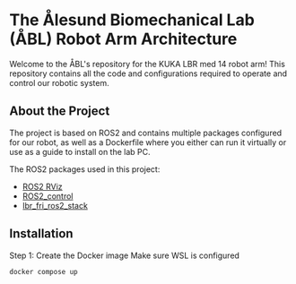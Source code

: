 # The Ålesund Biomechanical Lab (ÅBL) Robot Arm Architecture
Welcome to the ÅBL's repository for the KUKA LBR med 14 robot arm! This repository contains all the code and configurations required to operate and control our robotic system.

## About the Project
The project is based on ROS2 and contains multiple packages configured for our robot, as well as a Dockerfile where you either can run it virtually or use as a guide to install on the lab PC.

The ROS2 packages used in this project:
- [ROS2 RViz](https://github.com/ros2/rviz)
- [ROS2_control](https://control.ros.org/master/index.html)
- [lbr_fri_ros2_stack](https://github.com/lbr-stack/lbr_fri_ros2_stack)

## Installation

Step 1: Create the Docker image
Make sure WSL is configured
```
docker compose up
```